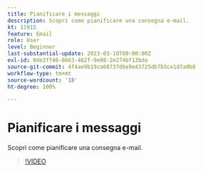 ```yaml
---
title: Pianificare i messaggi
description: Scopri come pianificare una consegna e-mail.
kt: 11915
feature: Email
role: User
level: Beginner
last-substantial-update: 2023-03-10T00:00:00Z
exl-id: 0de2ff46-8663-462f-9e98-2e274bf13bda
source-git-commit: 4f4ae9b19ca68737d6e9e43725db7b3ce1d7a9b8
workflow-type: tm+mt
source-wordcount: '18'
ht-degree: 100%

---
```


# Pianificare i messaggi

Scopri come pianificare una consegna e-mail.

>[!VIDEO](https://video.tv.adobe.com/v/3415919/?quality=12&learn=on)
